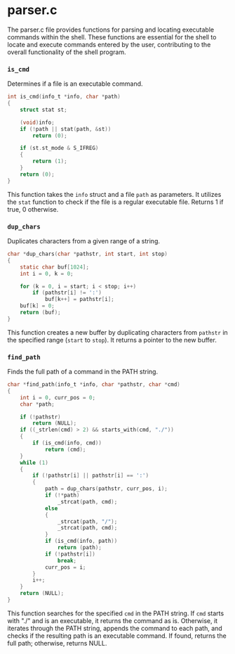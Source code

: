 # parser.c

The parser.c file provides functions for parsing and locating executable commands within the shell. These functions are essential for the shell to locate and execute commands entered by the user, contributing to the overall functionality of the shell program.

### `is_cmd`

Determines if a file is an executable command.

```c
int is_cmd(info_t *info, char *path)
{
    struct stat st;

    (void)info;
    if (!path || stat(path, &st))
        return (0);

    if (st.st_mode & S_IFREG)
    {
        return (1);
    }
    return (0);
}
```

This function takes the `info` struct and a file `path` as parameters. It utilizes the `stat` function to check if the file is a regular executable file. Returns 1 if true, 0 otherwise.

### `dup_chars`

Duplicates characters from a given range of a string.

```c
char *dup_chars(char *pathstr, int start, int stop)
{
    static char buf[1024];
    int i = 0, k = 0;

    for (k = 0, i = start; i < stop; i++)
        if (pathstr[i] != ':')
            buf[k++] = pathstr[i];
    buf[k] = 0;
    return (buf);
}
```

This function creates a new buffer by duplicating characters from `pathstr` in the specified range (`start` to `stop`). It returns a pointer to the new buffer.

### `find_path`

Finds the full path of a command in the PATH string.

```c
char *find_path(info_t *info, char *pathstr, char *cmd)
{
    int i = 0, curr_pos = 0;
    char *path;

    if (!pathstr)
        return (NULL);
    if ((_strlen(cmd) > 2) && starts_with(cmd, "./"))
    {
        if (is_cmd(info, cmd))
            return (cmd);
    }
    while (1)
    {
        if (!pathstr[i] || pathstr[i] == ':')
        {
            path = dup_chars(pathstr, curr_pos, i);
            if (!*path)
                _strcat(path, cmd);
            else
            {
                _strcat(path, "/");
                _strcat(path, cmd);
            }
            if (is_cmd(info, path))
                return (path);
            if (!pathstr[i])
                break;
            curr_pos = i;
        }
        i++;
    }
    return (NULL);
}
```

This function searches for the specified `cmd` in the PATH string. If `cmd` starts with "./" and is an executable, it returns the command as is. Otherwise, it iterates through the PATH string, appends the command to each path, and checks if the resulting path is an executable command. If found, returns the full path; otherwise, returns NULL.
